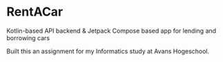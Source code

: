 # RentACar

Kotlin-based API backend & Jetpack Compose based app for lending and borrowing cars

Built this an assignment for my Informatics study at Avans Hogeschool.
